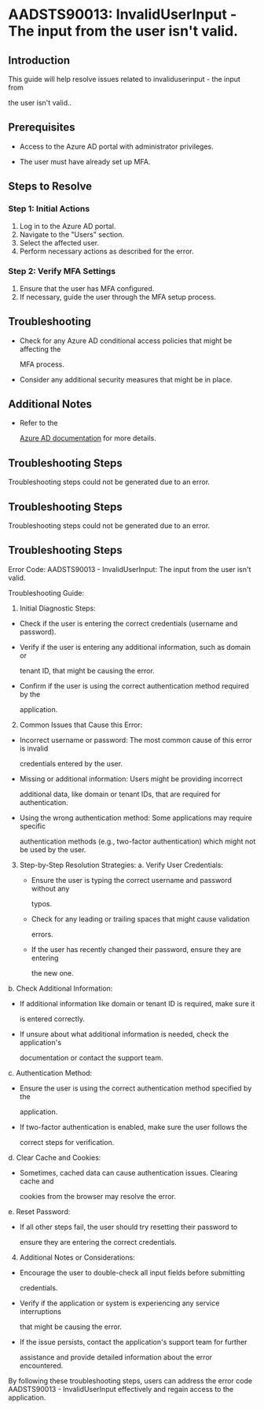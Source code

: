 
# AADSTS90013: InvalidUserInput - The input from the user isn't valid.


## Introduction

This guide will help resolve issues related to invaliduserinput - the input from

the user isn't valid..


## Prerequisites


* Access to the Azure AD portal with administrator privileges.

* The user must have already set up MFA.


## Steps to Resolve


### Step 1: Initial Actions

1. Log in to the Azure AD portal.
2. Navigate to the "Users" section.
3. Select the affected user.
4. Perform necessary actions as described for the error.


### Step 2: Verify MFA Settings

1. Ensure that the user has MFA configured.
2. If necessary, guide the user through the MFA setup process.


## Troubleshooting


* Check for any Azure AD conditional access policies that might be affecting the

  MFA process.

* Consider any additional security measures that might be in place.


## Additional Notes


* Refer to the

  [Azure AD 
documentation](https://learn.microsoft.com/en-us/azure/active-directory/)
  for more details.


## Troubleshooting Steps

Troubleshooting steps could not be generated due to an error.


## Troubleshooting Steps

Troubleshooting steps could not be generated due to an error.


## Troubleshooting Steps

Error Code: AADSTS90013 - InvalidUserInput: The input from the user isn't valid.

Troubleshooting Guide:

1. Initial Diagnostic Steps:


* Check if the user is entering the correct credentials (username and password).

* Verify if the user is entering any additional information, such as domain or

  tenant ID, that might be causing the error.

* Confirm if the user is using the correct authentication method required by the

  application.

2. Common Issues that Cause this Error:


* Incorrect username or password: The most common cause of this error is invalid

  credentials entered by the user.

* Missing or additional information: Users might be providing incorrect

  additional data, like domain or tenant IDs, that are required for
  authentication.

* Using the wrong authentication method: Some applications may require specific

  authentication methods (e.g., two-factor authentication) which might not be
  used by the user.

3. Step-by-Step Resolution Strategies: a. Verify User Credentials:
   * Ensure the user is typing the correct username and password without any

     typos.
   * Check for any leading or trailing spaces that might cause validation

     errors.
   * If the user has recently changed their password, ensure they are entering

     the new one.

b. Check Additional Information:


* If additional information like domain or tenant ID is required, make sure it

  is entered correctly.

* If unsure about what additional information is needed, check the application's

  documentation or contact the support team.

c. Authentication Method:


* Ensure the user is using the correct authentication method specified by the

  application.

* If two-factor authentication is enabled, make sure the user follows the

  correct steps for verification.

d. Clear Cache and Cookies:


* Sometimes, cached data can cause authentication issues. Clearing cache and

  cookies from the browser may resolve the error.

e. Reset Password:


* If all other steps fail, the user should try resetting their password to

  ensure they are entering the correct credentials.

4. Additional Notes or Considerations:


* Encourage the user to double-check all input fields before submitting

  credentials.

* Verify if the application or system is experiencing any service interruptions

  that might be causing the error.

* If the issue persists, contact the application's support team for further

  assistance and provide detailed information about the error encountered.

By following these troubleshooting steps, users can address the error code
AADSTS90013 - InvalidUserInput effectively and regain access to the application.